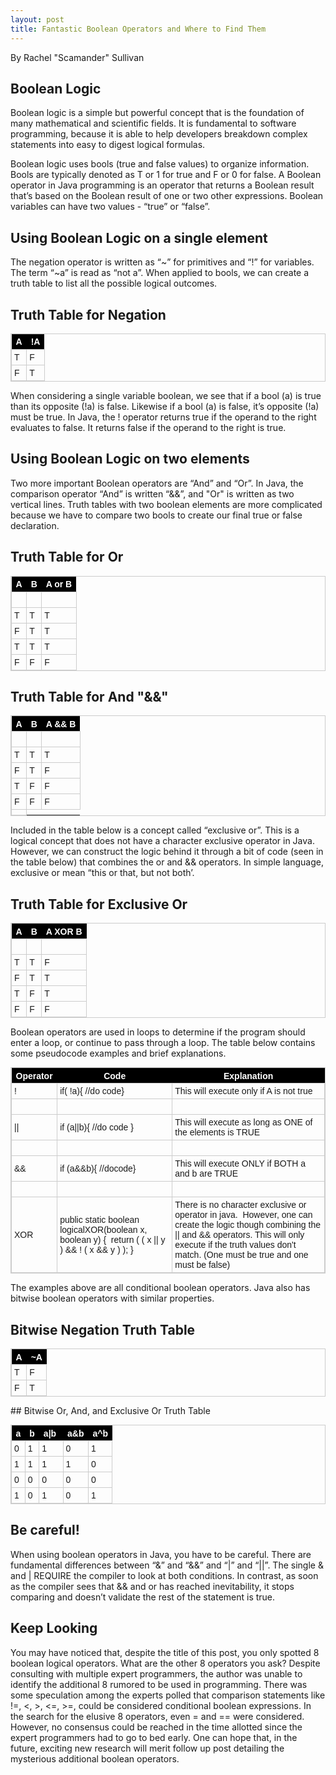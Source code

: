 ```yaml
---
layout: post
title: Fantastic Boolean Operators and Where to Find Them
---
```


By Rachel "Scamander" Sullivan

## Boolean Logic

Boolean logic is a simple but powerful concept that is the foundation of many mathematical and scientific fields.  It is fundamental to software programming, because it is able to help developers breakdown complex statements into easy to digest logical formulas. 

Boolean logic uses bools (true and false values) to organize information. Bools are typically denoted as T or 1 for true and F or 0 for false.  A Boolean operator in Java programming is an operator that returns a Boolean result that’s based on the Boolean result of one or two other expressions. Boolean variables can have two values - “true” or “false”.

## Using Boolean Logic on a single element

The negation operator is written as “~” for primitives and “!” for variables. The term “~a” is read as “not a”. When applied to bools, we can create a truth table to list all the possible logical outcomes.

## Truth Table for Negation

<style type="text/css">
	table.tableizer-table {
		font-size: 14px;
		border: 1px solid #CCC; 
		font-family: Verdana, Geneva, sans-serif;
	} 
	.tableizer-table td {
		padding: 4px;
		margin: 3px;
		border: 1px solid #CCC;
	}
	.tableizer-table th {
		background-color: #000000; 
		color: #FFF;
		font-weight: bold;
	}
</style>
<table class="tableizer-table">
<thead><tr class="tableizer-firstrow"><th>A</th><th>!A</th></tr></thead><tbody>
 <tr><td>T</td><td>F</td></tr>
 <tr><td>F</td><td>T</td></tr>
</tbody></table>

When considering a single variable boolean, we see that if a bool (a) is true than its opposite (!a) is false.  Likewise if a bool (a) is false, it’s opposite (!a) must be true. In Java, the ! operator returns true if the operand to the right evaluates to false.  It returns false if the operand to the right is true.

## Using Boolean Logic on two elements

Two more important Boolean operators are “And” and “Or”.  In Java, the comparison operator “And” is written “&&”, and "Or" is written as  two vertical lines.  Truth tables with two boolean elements are more complicated because we have to compare two bools to create our final true or false declaration.

## Truth Table for Or 

<style type="text/css">
	table.tableizer-table {
		font-size: 14px;
		border: 1px solid #CCC; 
		font-family: Arial, Helvetica, sans-serif;
	} 
	.tableizer-table td {
		padding: 4px;
		margin: 3px;
		border: 1px solid #CCC;
	}
	.tableizer-table th {
		background-color: #000000; 
		color: #FFF;
		font-weight: bold;
	}
</style>
<table class="tableizer-table">
<thead><tr class="tableizer-firstrow"><th>A</th><th>B</th><th>A or B</th></tr></thead><tbody>
 <tr><td>&nbsp;</td><td>&nbsp;</td><td>&nbsp;</td></tr>
 <tr><td>T</td><td>T</td><td>T</td></tr>
 <tr><td>F</td><td>T</td><td>T</td></tr>
 <tr><td>T</td><td>T</td><td>T</td></tr>
 <tr><td>F</td><td>F</td><td>F</td></tr>
</tbody></table>


## Truth Table for And "&&"

<style type="text/css">
	table.tableizer-table {
		font-size: 14px;
		border: 1px solid #CCC; 
		font-family: Verdana, Geneva, sans-serif;
	} 
	.tableizer-table td {
		padding: 4px;
		margin: 3px;
		border: 1px solid #CCC;
	}
	.tableizer-table th {
		background-color: #000000; 
		color: #FFF;
		font-weight: bold;
	}
</style>
<table class="tableizer-table">
<thead><tr class="tableizer-firstrow"><th>A</th><th>B</th><th>A && B</th></tr></thead><tbody>
 <tr><td>&nbsp;</td><td>&nbsp;</td><td>&nbsp;</td></tr>
 <tr><td>T</td><td>T</td><td>T</td></tr>
 <tr><td>F</td><td>T</td><td>F</td></tr>
 <tr><td>T</td><td>F</td><td>F</td></tr>
 <tr><td>F</td><td>F</td><td>F</td></tr>
 <tr><td></td></tr>
</tbody></table>

Included in the table below is a concept called “exclusive or”.  This is a logical concept that does not have a character exclusive operator in Java.  However, we can construct the logic behind it through a bit of code (seen in the table below) that combines the or and && operators. In simple language, exclusive or mean “this or that, but not both’.

## Truth Table for Exclusive Or

<style type="text/css">
	table.tableizer-table {
		font-size: 14px;
		border: 1px solid #CCC; 
		font-family: Verdana, Geneva, sans-serif;
	} 
	.tableizer-table td {
		padding: 4px;
		margin: 3px;
		border: 1px solid #CCC;
	}
	.tableizer-table th {
		background-color: #000000; 
		color: #FFF;
		font-weight: bold;
	}
</style>
<table class="tableizer-table">
<thead><tr class="tableizer-firstrow"><th>A</th><th>B</th><th>A XOR B</th></tr></thead><tbody>
 <tr><td>&nbsp;</td><td>&nbsp;</td><td>&nbsp;</td></tr>
 <tr><td>T</td><td>T</td><td>F</td></tr>
 <tr><td>F</td><td>T</td><td>T</td></tr>
 <tr><td>T</td><td>F</td><td>T</td></tr>
 <tr><td>F</td><td>F</td><td>F</td></tr>
</tbody></table>

Boolean operators are used in loops to determine if the program should enter a loop, or continue to pass through a loop.  The table below contains some pseudocode examples and brief explanations.

<style type="text/css">
	table.tableizer-table {
		font-size: 12px;
		border: 1px solid #CCC; 
		font-family: Arial, Helvetica, sans-serif;
	} 
	.tableizer-table td {
		padding: 4px;
		margin: 3px;
		border: 1px solid #CCC;
	}
	.tableizer-table th {
		background-color: #000000; 
		color: #FFF;
		font-weight: bold;
	}
</style>
<table class="tableizer-table">
<thead><tr class="tableizer-firstrow"><th>Operator</th><th>Code</th><th>Explanation</th></tr></thead><tbody>
 <tr><td>!</td><td>if( !a){ //do code}</td><td>This will execute only if A is not true</td></tr>
 <tr><td>&nbsp;</td><td>&nbsp;</td><td>&nbsp;</td></tr>
 <tr><td>||</td><td>if (a||b){ //do code }</td><td>This will execute as long as ONE of the elements is TRUE</td></tr>
 <tr><td>&nbsp;</td><td>&nbsp;</td><td>&nbsp;</td></tr>
 <tr><td>&&</td><td>if (a&&b){ //docode}</td><td>This will execute ONLY if BOTH a and b are TRUE</td></tr>
 <tr><td>&nbsp;</td><td>&nbsp;</td><td>&nbsp;</td></tr>
 <tr><td>XOR</td><td>public static boolean logicalXOR(boolean x, boolean y) {  return ( ( x || y ) && ! ( x && y ) ); }</td><td>There is no character exclusive or operator in java.  However, one can create the logic though combining the || and && operators.  This will only execute if the truth values don't match. (One must be true and one must be false)</td></tr>
</tbody></table>

The examples above are all conditional boolean operators.  Java also has bitwise boolean operators with similar properties.  

## Bitwise Negation Truth Table

<style type="text/css">
	table.tableizer-table {
		font-size: 14px;
		border: 1px solid #CCC; 
		font-family: Verdana, Geneva, sans-serif;
	} 
	.tableizer-table td {
		padding: 4px;
		margin: 3px;
		border: 1px solid #CCC;
	}
	.tableizer-table th {
		background-color: #000000; 
		color: #FFF;
		font-weight: bold;
	}
</style>
<table class="tableizer-table">
<thead><tr class="tableizer-firstrow"><th>A</th><th>~A</th></tr></thead><tbody>
 <tr><td>T</td><td>F</td></tr>
 <tr><td>F</td><td>T</td></tr>
</tbody></table>
## Bitwise Or, And, and Exclusive Or Truth Table


<style type="text/css">
	table.tableizer-table {
		font-size: 14px;
		border: 1px solid #CCC; 
		font-family: Verdana, Geneva, sans-serif;
	} 
	.tableizer-table td {
		padding: 4px;
		margin: 3px;
		border: 1px solid #CCC;
	}
	.tableizer-table th {
		background-color: #000000; 
		color: #FFF;
		font-weight: bold;
	}
</style>
<table class="tableizer-table">
<thead><tr class="tableizer-firstrow"><th>a</th><th>b</th><th>a|b </th><th>a&b</th><th>a^b</th></tr></thead><tbody>
 <tr><td>0</td><td>1</td><td>1</td><td>0</td><td>1</td></tr>
 <tr><td>1</td><td>1</td><td>1</td><td>1</td><td>0</td></tr>
 <tr><td>0</td><td>0</td><td>0</td><td>0</td><td>0</td></tr>
 <tr><td>1</td><td>0</td><td>1</td><td>0</td><td>1</td></tr>
</tbody></table>

## Be careful!

When using boolean operators in Java, you have to be careful. There are fundamental differences between “&” and “&&”  and “|” and “||”. The single & and | REQUIRE the compiler to look at both conditions.  In contrast, as soon as the compiler sees that && and or has reached inevitability, it stops comparing and doesn’t validate the rest of the statement is true. 

## Keep Looking

You may have noticed that, despite the title of this post, you only spotted 8 boolean logical operators. What are the other 8 operators you ask?  Despite consulting with multiple expert programmers, the author was unable to identify the additional 8 rumored to be used in programming.  There was some speculation among the experts polled that comparison statements like !=, <, >, <=, >=, could be considered conditional boolean expressions.  In the search for the elusive 8 operators, even = and == were considered. However, no consensus could be reached in the time allotted since the expert programmers had to go to bed early. One can hope that, in the future, exciting new research will merit follow up post detailing the mysterious additional boolean operators.
